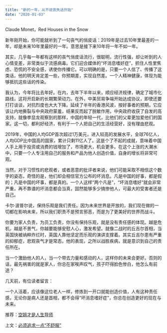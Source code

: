 ```yaml
---
title: "新的一年，从不说丧失话开始"
date: "2020-01-03"
---
```


  

  

  

Claude Monet，Red Houses in the Snow

  

  

  

新年刚开始，你可能就听到了一句丧气的俏皮话：2019年是过去10年里最差的一年，却是未来10年里最好的一年。意思是接下来10年将一年不如一年。  

  

  

  

其实，几乎每一年都有这样的丧气俏皮话流行，很聪明，流行性强，却让听到的人心情变差，非常类似于流感病毒。它们迎合媒体的“坏消息嗜好症”，抓住人性里焦虑、恐慌的不安全感，诱使你传播它。可以明确的是，只要一个人信了、传播了这类话，他的明天肯定差一些，你预期差，实现自然差。一个人精神健康，体现为能够抵抗这些话的传染。  

  

  

  

我认为，今年将比去年好。在内，去年下半年以来，顺应经济规律，确定了城市化路线，这将开启新的长期繁荣动力。在外，中美贸易争端开始达成协议，即使还要打打谈谈，对抗烈度也大大下降。延续了半年的香港风波，按好事者的预期，它应该让内地撕裂与中央政府蒙羞，结果反而起了脱敏作用，中央政府收获了自发的高支持，就像李显龙观察到的那样，中国的年轻一代，比他们的父辈更加爱他们的国家。这一切，都利好经济，有利于一个人把自己的生活经营好，没有理由悲观。

  

  

  

2019年，中国的人均GDP首次超过1万美元，进入较高的发展水平，全球76亿人，人均GDP比中国高的国家，累计只剩11亿人了。这是个了不起的成就，意味着中国人手上用于投资或消费的钱增加了，市场更大，机会更多。在这个上涨的大潮水中，只要一个人专注用自己的服务和产品为他人创造价值，自身的增长将非常可观。

  

  

  

当然，对于习惯性的悲观者，或者恶意的批评者来说，他们可能采取不相信这个数字的姿态，奇怪的是，他们却会相信官方公布的坏消息。凡是中国的好事，都是假的；凡是中国的坏事，都是真的。一个人这样“两个凡是”，“坏消息嗜好”就会非常严重，再不靠谱的坏消息都会当真，固然能够多少搞惨他人，可最大的受害者还是自己。  

  

  

  

卡尔·波普尔说，保持乐观是我们责任。因为未来世界是开放的，我们现在做的一切都在影响未来，所以我们职责不是预言邪恶，而是为了更美好的世界而战斗。

  

  

  

你要为家人负责，为员工负责，你没有保持乐观，就是没有责任感的体现。越是危机，越是不景气，你越要能够安慰人心，激发希望。就像二战时的丘吉尔首相，当英国快被纳粹炸烂时，英国人靠他坚定而乐观的演讲支撑着。其实丘吉尔患有严重的抑郁症，悲观丧气才是常态，他的表现，之所以战胜疾病，就是意识到自己的责任所在。  

  

  

  

当一个激励他人的人，当一个带去力量和感动的人，这样你的未来会更好。否则的话，最先祸害的就是家人，你总在家唉声叹气，孩子吓得脸色惨白，他怎么有前途？

  

  

  

几天前，有位读者留言：  

  

  

  

  

  

  

一个人活着，应该像这位老人一样，修炼到一开口就能创造价值，人有这种责任感，无论你是病人还是首相，都不会得“坏消息嗜好症”，你总在创造更好的现在与未来。  

  

  

  

推荐：[空姐才是人生导师](http://mp.weixin.qq.com/s?__biz=MjM5NDU0Mjk2MQ==&mid=2651632220&idx=1&sn=fc564fa5bbf09ada44435088c2ce9a41&chksm=bd7e36428a09bf5432f9513ac8922dc74d164558e8b6ac94107c4a0141ddec77df16ebb245ee&scene=21#wechat_redirect)  

  

上文：[必须追求一点“不舒服”](http://mp.weixin.qq.com/s?__biz=MjM5NDU0Mjk2MQ==&mid=2651636932&idx=1&sn=71df6ed366846e71a623fb53264d913e&chksm=bd7e40da8a09c9cc3514de82db258f36c30c748634eed557ee74d8647d7666ff5196b90135ac&scene=21#wechat_redirect)
